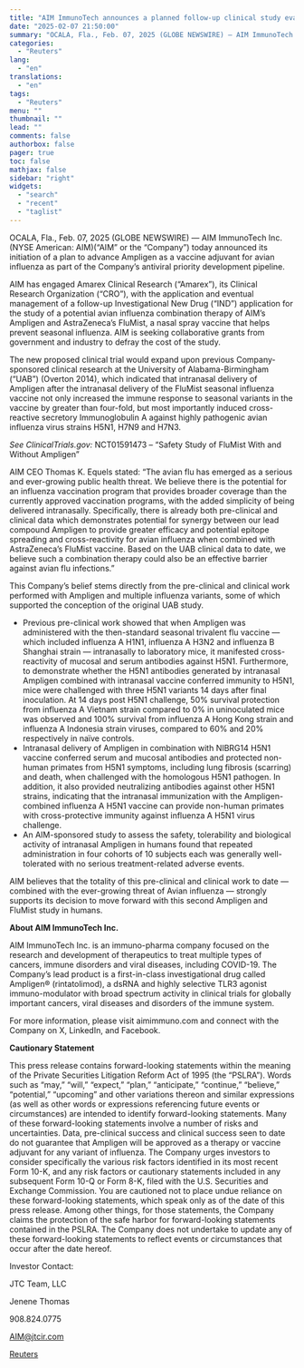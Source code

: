 ```yaml
---
title: "AIM ImmunoTech announces a planned follow-up clinical study evaluating a combination treatment of AIM’s Ampligen® and AstraZeneca’s FluMist® to address the recent avian influenza outbreaks"
date: "2025-02-07 21:50:00"
summary: "OCALA, Fla., Feb. 07, 2025 (GLOBE NEWSWIRE) — AIM ImmunoTech Inc. (NYSE American: AIM) (“AIM” or the “Company”) today announced its initiation of a plan to advance Ampligen as a vaccine adjuvant for avian influenza as part of the Company’s antiviral priority development pipeline.AIM has engaged Amarex Clinical Research (“Amarex”),..."
categories:
  - "Reuters"
lang:
  - "en"
translations:
  - "en"
tags:
  - "Reuters"
menu: ""
thumbnail: ""
lead: ""
comments: false
authorbox: false
pager: true
toc: false
mathjax: false
sidebar: "right"
widgets:
  - "search"
  - "recent"
  - "taglist"
---
```


OCALA, Fla., Feb. 07, 2025 (GLOBE NEWSWIRE) — AIM ImmunoTech Inc. (NYSE American: AIM)(“AIM” or the “Company”) today announced its initiation of a plan to advance Ampligen as a vaccine adjuvant for avian influenza as part of the Company’s antiviral priority development pipeline.

AIM has engaged Amarex Clinical Research (“Amarex”), its Clinical Research Organization (“CRO”), with the application and eventual management of a follow-up Investigational New Drug (“IND”) application for the study of a potential avian influenza combination therapy of AIM’s Ampligen and AstraZeneca’s FluMist, a nasal spray vaccine that helps prevent seasonal influenza. AIM is seeking collaborative grants from government and industry to defray the cost of the study.

The new proposed clinical trial would expand upon previous Company-sponsored clinical research at the University of Alabama-Birmingham (“UAB”) (Overton 2014), which indicated that intranasal delivery of Ampligen after the intranasal delivery of the FluMist seasonal influenza vaccine not only increased the immune response to seasonal variants in the vaccine by greater than four-fold, but most importantly induced cross-reactive secretory Immunoglobulin A against highly pathogenic avian influenza virus strains H5N1, H7N9 and H7N3.

*See ClinicalTrials.gov:* NCT01591473 – “Safety Study of FluMist With and Without Ampligen”

AIM CEO Thomas K. Equels stated: “The avian flu has emerged as a serious and ever-growing public health threat. We believe there is the potential for an influenza vaccination program that provides broader coverage than the currently approved vaccination programs, with the added simplicity of being delivered intranasally. Specifically, there is already both pre-clinical and clinical data which demonstrates potential for synergy between our lead compound Ampligen to provide greater efficacy and potential epitope spreading and cross-reactivity for avian influenza when combined with AstraZeneca’s FluMist vaccine. Based on the UAB clinical data to date, we believe such a combination therapy could also be an effective barrier against avian flu infections.”

This Company’s belief stems directly from the pre-clinical and clinical work performed with Ampligen and multiple influenza variants, some of which supported the conception of the original UAB study.

* Previous pre-clinical work showed that when Ampligen was administered with the then-standard seasonal trivalent flu vaccine — which included influenza A H1N1, influenza A H3N2 and influenza B Shanghai strain — intranasally to laboratory mice, it manifested cross-reactivity of mucosal and serum antibodies against H5N1. Furthermore, to demonstrate whether the H5N1 antibodies generated by intranasal Ampligen combined with intranasal vaccine conferred immunity to H5N1, mice were challenged with three H5N1 variants 14 days after final inoculation. At 14 days post H5N1 challenge, 50% survival protection from influenza A Vietnam strain compared to 0% in uninoculated mice was observed and 100% survival from influenza A Hong Kong strain and influenza A Indonesia strain viruses, compared to 60% and 20% respectively in naïve controls.
* Intranasal delivery of Ampligen in combination with NIBRG14 H5N1 vaccine conferred serum and mucosal antibodies and protected non-human primates from H5N1 symptoms, including lung fibrosis (scarring) and death, when challenged with the homologous H5N1 pathogen. In addition, it also provided neutralizing antibodies against other H5N1 strains, indicating that the intranasal immunization with the Ampligen-combined influenza A H5N1 vaccine can provide non-human primates with cross-protective immunity against influenza A H5N1 virus challenge.
* An AIM-sponsored study to assess the safety, tolerability and biological activity of intranasal Ampligen in humans found that repeated administration in four cohorts of 10 subjects each was generally well-tolerated with no serious treatment-related adverse events.

AIM believes that the totality of this pre-clinical and clinical work to date — combined with the ever-growing threat of Avian influenza — strongly supports its decision to move forward with this second Ampligen and FluMist study in humans.

**About AIM ImmunoTech Inc.**

AIM ImmunoTech Inc. is an immuno-pharma company focused on the research and development of therapeutics to treat multiple types of cancers, immune disorders and viral diseases, including COVID-19. The Company’s lead product is a first-in-class investigational drug called Ampligen® (rintatolimod), a dsRNA and highly selective TLR3 agonist immuno-modulator with broad spectrum activity in clinical trials for globally important cancers, viral diseases and disorders of the immune system.

For more information, please visit aimimmuno.com and connect with the Company on X, LinkedIn, and Facebook.

**Cautionary Statement**

This press release contains forward-looking statements within the meaning of the Private Securities Litigation Reform Act of 1995 (the “PSLRA”). Words such as “may,” “will,” “expect,” “plan,” “anticipate,” “continue,” “believe,” “potential,” “upcoming” and other variations thereon and similar expressions (as well as other words or expressions referencing future events or circumstances) are intended to identify forward-looking statements. Many of these forward-looking statements involve a number of risks and uncertainties. Data, pre-clinical success and clinical success seen to date do not guarantee that Ampligen will be approved as a therapy or vaccine adjuvant for any variant of influenza. The Company urges investors to consider specifically the various risk factors identified in its most recent Form 10-K, and any risk factors or cautionary statements included in any subsequent Form 10-Q or Form 8-K, filed with the U.S. Securities and Exchange Commission. You are cautioned not to place undue reliance on these forward-looking statements, which speak only as of the date of this press release. Among other things, for those statements, the Company claims the protection of the safe harbor for forward-looking statements contained in the PSLRA. The Company does not undertake to update any of these forward-looking statements to reflect events or circumstances that occur after the date hereof.

Investor Contact:

JTC Team, LLC

Jenene Thomas

908.824.0775

AIM@jtcir.com

[Reuters](https://www.tradingview.com/news/reuters.com,2025-02-07:newsml_GNX3WFYpr:0-aim-immunotech-announces-a-planned-follow-up-clinical-study-evaluating-a-combination-treatment-of-aim-s-ampligen-and-astrazeneca-s-flumist-to-address-the-recent-avian-influenza-outbreaks/)
